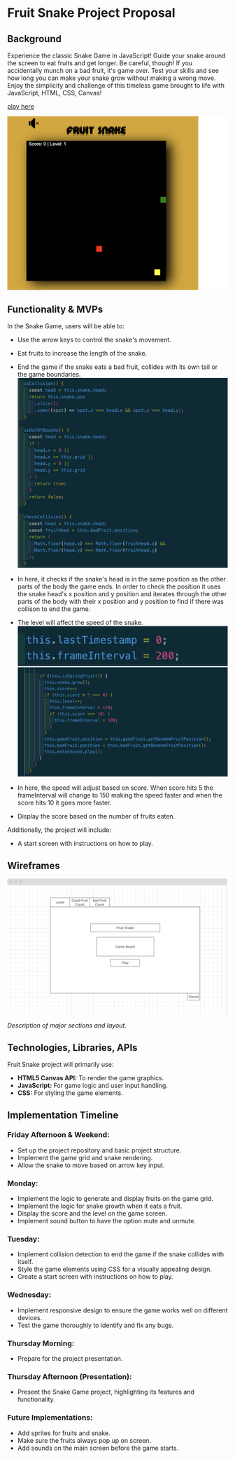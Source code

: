 # Fruit Snake Project Proposal

## Background

Experience the classic Snake Game in JavaScript! Guide your snake around the screen to eat fruits and get longer. Be careful, though! If you accidentally munch on a bad fruit, it's game over. Test your skills and see how long you can make your snake grow without making a wrong move. Enjoy the simplicity and challenge of this timeless game brought to life with JavaScript, HTML, CSS, Canvas!

[play here](http://127.0.0.1:5501/index.html)

![Alt text](./assets/gameScreen.png)

## Functionality & MVPs

In the Snake Game, users will be able to:

- Use the arrow keys to control the snake's movement.
- Eat fruits to increase the length of the snake.
- End the game if the snake eats a bad fruit, collides with its own tail or the game boundaries.
  ![Alt text](./assets/collision.png)
- In here, it checks if the snake's head is in the same position as the other parts of the body the game ends. In order to check the position it uses the snake head's x position and y position and iterates through the other parts of the body with their x position and y position to find if there was collison to end the game.

- The level will affect the speed of the snake.
  ![Alt text](./assets/speed1.png)
  ![Alt text](./assets/speed2.png)
- In here, the speed will adjust based on score. When score hits 5 the frameInterval will change to 150 making the speed faster and when the score hits 10 it goes more faster.

- Display the score based on the number of fruits eaten.

Additionally, the project will include:

- A start screen with instructions on how to play.

## Wireframes

![Alt text](./assets/wireFrame.png)

_Description of major sections and layout._

## Technologies, Libraries, APIs

Fruit Snake project will primarily use:

- **HTML5 Canvas API:** To render the game graphics.
- **JavaScript:** For game logic and user input handling.
- **CSS:** For styling the game elements.

## Implementation Timeline

### Friday Afternoon & Weekend:

- Set up the project repository and basic project structure.
- Implement the game grid and snake rendering.
- Allow the snake to move based on arrow key input.

### Monday:

- Implement the logic to generate and display fruits on the game grid.
- Implement the logic for snake growth when it eats a fruit.
- Display the score and the level on the game screen.
- Implement sound button to have the option mute and unmute.

### Tuesday:

- Implement collision detection to end the game if the snake collides with itself.
- Style the game elements using CSS for a visually appealing design.
- Create a start screen with instructions on how to play.

### Wednesday:

- Implement responsive design to ensure the game works well on different devices.
- Test the game thoroughly to identify and fix any bugs.

### Thursday Morning:

- Prepare for the project presentation.

### Thursday Afternoon (Presentation):

- Present the Snake Game project, highlighting its features and functionality.

### Future Implementations:

- Add sprites for fruits and snake.
- Make sure the fruits always pop up on screen.
- Add sounds on the main screen before the game starts.
